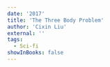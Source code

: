 ```yaml
---
date: '2017'
title: 'The Three Body Problem'
author: 'Cixin Liu'
external: ''
tags:
  - Sci-fi
showInBooks: false
---
```

